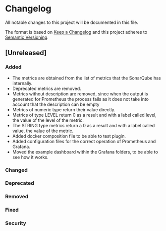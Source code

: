 # Changelog
All notable changes to this project will be documented in this file.

The format is based on [Keep a Changelog](http://keepachangelog.com/en/1.0.0/)
and this project adheres to [Semantic Versioning](http://semver.org/spec/v2.0.0.html).

## [Unreleased]


### Added

* The metrics are obtained from the list of metrics that the SonarQube has internally.
* Deprecated metrics are removed.
* Metrics without description are removed, since when the output is generated for Prometheus the process fails as it does not take into account that the description can be empty
* Metrics of numeric type return their value directly.
* Metrics of type LEVEL return 0 as a result and with a label called level, the value of the level of the metric.
* The STRING type metrics return a 0 as a result and with a label called value, the value of the metric.
* Added docker composition file to be able to test plugin. 
* Added configuration files for the correct operation of Prometheus and Grafana.
* Moved the example dashboard within the Grafana folders, to be able to see how it works.

### Changed


### Deprecated

### Removed

### Fixed

### Security
